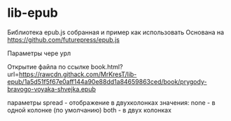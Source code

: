# lib-epub
Библиотека epub.js собранная и пример как использовать
Основана на https://github.com/futurepress/epub.js

Параметры чере урл

Открытие файла по ссылке
book.html?url=https://rawcdn.githack.com/MrKresT/lib-epub/1a5d51f5f67e0aff144a90e88dd1a84659863ced/book/prygody-bravogo-voyaka-shvejka.epub

параметры
spread - отображение в двухколонках
    значения:
        none - в одной колонке (по умолчанию)
        both - в двух колонках

